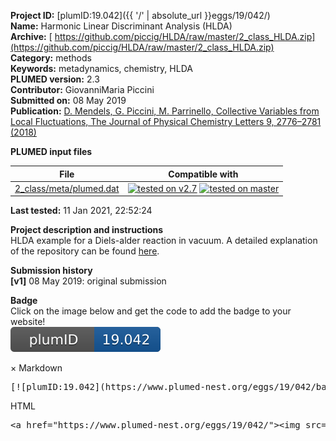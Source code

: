 **Project ID:** [plumID:19.042]({{ '/' | absolute_url }}eggs/19/042/)  
**Name:**  Harmonic Linear Discriminant Analysis (HLDA)  
**Archive:** [ https://github.com/piccig/HLDA/raw/master/2_class_HLDA.zip](https://github.com/piccig/HLDA/raw/master/2_class_HLDA.zip)  
**Category:**  methods  
**Keywords:**  metadynamics, chemistry, HLDA  
**PLUMED version:**  2.3  
**Contributor:**  GiovanniMaria Piccini  
**Submitted on:** 08 May 2019  
**Publication:** [D. Mendels, G. Piccini, M. Parrinello, Collective Variables from Local Fluctuations, The Journal of Physical Chemistry Letters 9, 2776–2781 (2018)](http://dx.doi.org/10.1021/acs.jpclett.8b00733)  
  
**PLUMED input files**  
  
| File     | Compatible with |  
|:--------:|:--------:|  
| [2_class/meta/plumed.dat](./data/2_class/meta/plumed.dat.md) |  [![tested on v2.7](https://img.shields.io/badge/v2.7-passing-green.svg)](data/2_class/meta/plumed.dat.plumed.stderr) [![tested on master](https://img.shields.io/badge/master-passing-green.svg)](data/2_class/meta/plumed.dat.plumed_master.stderr) |  
  
**Last tested:**  11 Jan 2021, 22:52:24
  
**Project description and instructions**  
HLDA example for a Diels-alder reaction in vacuum. A detailed explanation of the repository can be found [here](https://github.com/piccig/HLDA/blob/master/README.md).

  
**Submission history**  
**[v1]** 08 May 2019: original submission  
  
**Badge**  
Click on the image below and get the code to add the badge to your website!  
<img src="./badge.svg" alt="plumeDnest:19.042" id="myBtn" class="badge">
<div id="myModal" class="modal">
  <div class="modal-content">
    <span class="close">&times;</span>
    Markdown<pre>[![plumID:19.042](https://www.plumed-nest.org/eggs/19/042/badge.svg)](https://www.plumed-nest.org/eggs/19/042/)</pre>
    HTML<pre>&lt;a href="https://www.plumed-nest.org/eggs/19/042/"&gt;&lt;img src="https://www.plumed-nest.org/eggs/19/042/badge.svg" alt="plumID:19.042"&gt;&lt;/a&gt;</pre>
  </div>
</div>
